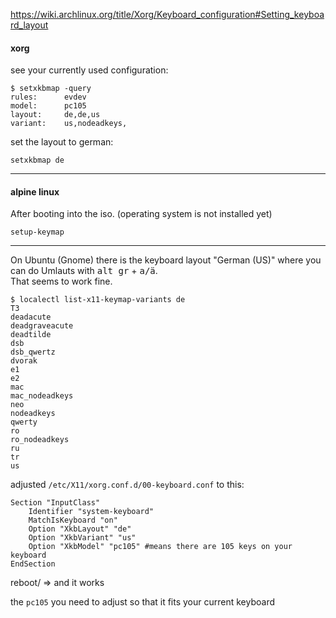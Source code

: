https://wiki.archlinux.org/title/Xorg/Keyboard_configuration#Setting_keyboard_layout

#### xorg

see your currently used configuration:
```
$ setxkbmap -query
rules:      evdev
model:      pc105
layout:     de,de,us
variant:    us,nodeadkeys,
```

set the layout to german:
```
setxkbmap de
```

***

#### alpine linux

After booting into the iso. (operating system is not installed yet)
```
setup-keymap
```

***

On Ubuntu (Gnome) there is the keyboard layout "German (US)" where you can do Umlauts with <kbd>alt gr</kbd> + <kbd>a/ä</kbd>.\
That seems to work fine.


```
$ localectl list-x11-keymap-variants de
T3
deadacute
deadgraveacute
deadtilde
dsb
dsb_qwertz
dvorak
e1
e2
mac
mac_nodeadkeys
neo
nodeadkeys
qwerty
ro
ro_nodeadkeys
ru
tr
us
```

adjusted `/etc/X11/xorg.conf.d/00-keyboard.conf` to this:
```
Section "InputClass"
	Identifier "system-keyboard"
	MatchIsKeyboard "on"
	Option "XkbLayout" "de"
	Option "XkbVariant" "us"
	Option "XkbModel" "pc105" #means there are 105 keys on your keyboard
EndSection
```
reboot/
=> and it works

the `pc105` you need to adjust so that it fits your current keyboard
